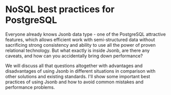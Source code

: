 # NoSQL best practices for PostgreSQL

Everyone already knows Jsonb data type - one of the PostgreSQL attractive
features, which allows efficient work with semi-structured data without
sacrificing strong consistency and ability to use all the power of  proven
relational technology. But what exactly is inside Jsonb, are there any caveats,
and how can you accidentally bring down performance?

We will discuss all that questions altogether with advantages and disadvantages
of using Jsonb in different situations in comparison with other solutions and
existing standards. I'll show some important best practices of using Jsonb and
how to avoid common mistakes and performance problems.
